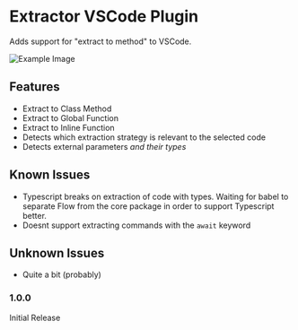 # Extractor VSCode Plugin

Adds support for "extract to method" to VSCode.

![Example Image](http://g.recordit.co/txrCfhWVug.gif)

## Features

- Extract to Class Method
- Extract to Global Function
- Extract to Inline Function
- Detects which extraction strategy is relevant to the selected code
- Detects external parameters *and their types*

## Known Issues

- Typescript breaks on extraction of code with types. Waiting for babel to separate Flow from the core package in order to support Typescript better.
- Doesnt support extracting commands with the `await` keyword

## Unknown Issues
- Quite a bit (probably)

### 1.0.0

Initial Release
